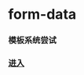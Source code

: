 <!--
 * @Description: 
 * @Author: jinxiaojian
 * @Email: jinxiaojian@youxin.com
 * @Date: 2019-11-25 16:11:35
 * @LastEditTime: 2019-12-03 16:39:43
 * @LastEditors: 靳肖健
 -->
# form-data

### 模板系统尝试
### [进入](//jxj322991.github.io/formData/form-data/dist)
